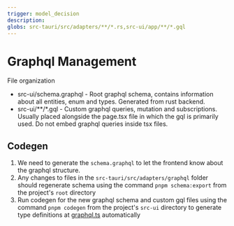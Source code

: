 ```yaml
---
trigger: model_decision
description: 
globs: src-tauri/src/adapters/**/*.rs,src-ui/app/**/*.gql
---
```


# Graphql Management

File organization
- src-ui/schema.graphql - Root graphql schema, contains information about all entities, enum and types. Generated from rust backend.
- src-ui/**/*.gql - Custom graphql queries, mutation and subscriptions. Usually placed alongside the page.tsx file in which the gql is primarily used. Do not embed graphql queries inside tsx files.


## Codegen
1. We need to generate the `schema.graphql` to let the frontend know about the graphql structure.
2. Any changes to files in the `src-tauri/src/adapters/graphql` folder should regenerate schema using the command `pnpm schema:export` from the project's `root` directory
3. Run codegen for the new graphql schema and custom gql files using the command `pnpm codegen` from the project's `src-ui` directory to generate type definitions at [graphql.ts](mdc:src-ui/lib/graphql/graphql.ts) automatically
